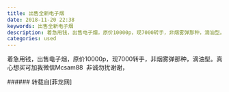 ```yaml
---
title: 出售全新电子烟
date: 2018-11-20 22:38
keywords: 出售全新电子烟
description: 着急用钱，出售电子烟，原价10000p，现7000转手，非烟雾弹那种，滴油型。真心想买可加我微信Mcsam88  非诚勿扰谢谢，
categories: used
---
```

<td class="t_f" id="postmessage_2320373">

着急用钱，出售电子烟，原价10000p，现7000转手，非烟雾弹那种，滴油型。真心想买可加我微信Mcsam88  非诚勿扰谢谢，<br/>
</td>
###### 转载自[菲龙网]